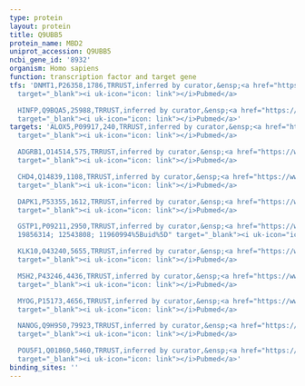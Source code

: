 ```yaml
---
type: protein
layout: protein
title: Q9UBB5
protein_name: MBD2
uniprot_accession: Q9UBB5
ncbi_gene_id: '8932'
organism: Homo sapiens
function: transcription factor and target gene
tfs: 'DNMT1,P26358,1786,TRRUST,inferred by curator,&ensp;<a href="https://www.ncbi.nlm.nih.gov/pubmed/?term=15618232%5Buid%5D"
  target="_blank"><i uk-icon="icon: link"></i>Pubmed</a>

  HINFP,Q9BQA5,25988,TRRUST,inferred by curator,&ensp;<a href="https://www.ncbi.nlm.nih.gov/pubmed/?term=11553631%5Buid%5D"
  target="_blank"><i uk-icon="icon: link"></i>Pubmed</a>'
targets: 'ALOX5,P09917,240,TRRUST,inferred by curator,&ensp;<a href="https://www.ncbi.nlm.nih.gov/pubmed/?term=19781662%5Buid%5D"
  target="_blank"><i uk-icon="icon: link"></i>Pubmed</a>

  ADGRB1,O14514,575,TRRUST,inferred by curator,&ensp;<a href="https://www.ncbi.nlm.nih.gov/pubmed/?term=21724586%5Buid%5D"
  target="_blank"><i uk-icon="icon: link"></i>Pubmed</a>

  CHD4,Q14839,1108,TRRUST,inferred by curator,&ensp;<a href="https://www.ncbi.nlm.nih.gov/pubmed/?term=23071088%5Buid%5D"
  target="_blank"><i uk-icon="icon: link"></i>Pubmed</a>

  DAPK1,P53355,1612,TRRUST,inferred by curator,&ensp;<a href="https://www.ncbi.nlm.nih.gov/pubmed/?term=21693597%5Buid%5D"
  target="_blank"><i uk-icon="icon: link"></i>Pubmed</a>

  GSTP1,P09211,2950,TRRUST,inferred by curator,&ensp;<a href="https://www.ncbi.nlm.nih.gov/pubmed/?term=11406558;
  19856314; 12543808; 11960994%5Buid%5D" target="_blank"><i uk-icon="icon: link"></i>Pubmed</a>

  KLK10,O43240,5655,TRRUST,inferred by curator,&ensp;<a href="https://www.ncbi.nlm.nih.gov/pubmed/?term=21693597%5Buid%5D"
  target="_blank"><i uk-icon="icon: link"></i>Pubmed</a>

  MSH2,P43246,4436,TRRUST,inferred by curator,&ensp;<a href="https://www.ncbi.nlm.nih.gov/pubmed/?term=15526354%5Buid%5D"
  target="_blank"><i uk-icon="icon: link"></i>Pubmed</a>

  MYOG,P15173,4656,TRRUST,inferred by curator,&ensp;<a href="https://www.ncbi.nlm.nih.gov/pubmed/?term=19949307%5Buid%5D"
  target="_blank"><i uk-icon="icon: link"></i>Pubmed</a>

  NANOG,Q9H9S0,79923,TRRUST,inferred by curator,&ensp;<a href="https://www.ncbi.nlm.nih.gov/pubmed/?term=23255147%5Buid%5D"
  target="_blank"><i uk-icon="icon: link"></i>Pubmed</a>

  POU5F1,Q01860,5460,TRRUST,inferred by curator,&ensp;<a href="https://www.ncbi.nlm.nih.gov/pubmed/?term=22867868%5Buid%5D"
  target="_blank"><i uk-icon="icon: link"></i>Pubmed</a>'
binding_sites: ''
---
```

